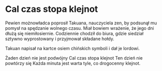 # Cal czas stopa klejnot

Pewien możnowładca poprosił Takuana, nauczyciela zen, by podsunął mu pomysł na spędzanie wolnego czasu. Miał bowiem wrażenie, że jego dni dłużą się niemiłosiernie. Codziennie chodził do biura, gdzie siedział sztywno wyprostowany i przyjmował składane hołdy.

Takuan napisał na kartce osiem chińskich symboli i dał je lordowi.

Żaden dzień nie jest podwójny
Cal czas stopa klejnot
Ten dzień nie powtórzy się
Każda minuta jest warta tyle, co drogocenny klejnot.

